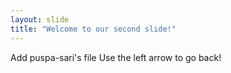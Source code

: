 ```yaml
---
layout: slide
title: "Welcome to our second slide!"
---
```

Add puspa-sari's file
Use the left arrow to go back!
